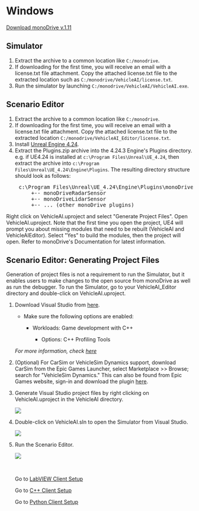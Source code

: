 # Windows

[Download monoDrive v.1.11](https://www.monodrive.io/register)

## Simulator

1. Extract the archive to a common location like `C:/monodrive`.
1. If downloading for the first time, you will receive an email with a license.txt file attachment. Copy the attached license.txt file to the extracted location such as `C:/monodrive/VehicleAI/license.txt`.
1. Run the simulator by launching `C:/monodrive/VehicleAI/VehicleAI.exe`.

## Scenario Editor

1. Extract the archive to a common location like `C:/monodrive`.
1. If downloading for the first time, you will receive an email with a license.txt file attachment. Copy the attached license.txt file to the extracted location `C:/monodrive/VehicleAI_Editor/license.txt`.
1. Install [Unreal Engine 4.24](https://www.unrealengine.com/en-US/).
1. Extract the Plugins.zip archive into the 4.24.3 Engine's Plugins directory. e.g. if UE4.24 is installed at `c:\Program Files\Unreal\UE_4.24`, then extract the archive into `c:\Program Files\Unreal\UE_4.24\Engine\Plugins`. The resulting directory structure should look as follows:
<pre>
    c:\Program Files\Unreal\UE_4.24\Engine\Plugins\monoDrive
        +-- monoDriveRadarSensor
        +-- monoDriveLidarSensor
        +-- ... (other monoDrive plugins)
</pre>         
Right click on VehicleAI.uproject and select "Generate Project Files".
Open VehicleAI.uproject. Note that the first time you open the project, UE4 will prompt you about missing modules that need to be rebuilt (VehicleAI and VehicleAIEditor). Select "Yes" to build the modules, then the project will open.
Refer to monoDrive's Documentation for latest information.


## Scenario Editor: Generating Project Files

Generation of project files is not a requirement to run the Simulator, but it enables users to make changes to the open source from monoDrive as well as run the debugger. To run the Simulator, go to your VehicleAI_Editor directory and double-click on VehicleAI.uproject.

1. Download Visual Studio from [here](https://visualstudio.microsoft.com/).

    - Make sure the following options are enabled:

         - Workloads: Game development with C++

            - Options: C++ Profiling Tools

    *For more information, check [here](https://docs.unrealengine.com/en-US/Programming/Development/VisualStudioSetup/index.html)*

1. (Optional) For CarSim or VehicleSim Dynamics support, download CarSim from the Epic Games Launcher, select Marketplace >> Browse; search for "VehicleSim Dynamics." This can also be found from Epic Games website, sign-in and download the plugin [here](https://www.unrealengine.com/marketplace/en-US/product/carsim-vehicle-dynamics).

1. Generate Visual Studio project files by right clicking on VehicleAI.uproject in the VehicleAI directory. 

    <div class="img_container">
    <img class='lg_img' src="../../../LV_client/quick_start/imgs/generate_project_files.png"/>
    </div>

2. Double-click on VehicleAI.sIn to open the Simulator from Visual Studio.

    <div class="img_container">
    <img class='lg_img' src="../../../LV_client/quick_start/imgs/vehicle-sIn.png"/>
    </div>

3. Run the Scenario Editor.

    <div class="img_container">
    <img class='wide_img' src="../../../LV_client/quick_start/imgs/play.png"/>
    </div>

    <p>&nbsp;</p>

    Go to [LabVIEW Client Setup](../../LV_client/quick_start/LabVIEW_client_quick_start.md)
    
    Go to [C++ Client Setup](../../cpp_client/cpp_quick_start.md)

    Go to [Python Client Setup](../../python_client/quick_start.md)
    
    <p>&nbsp;</p>